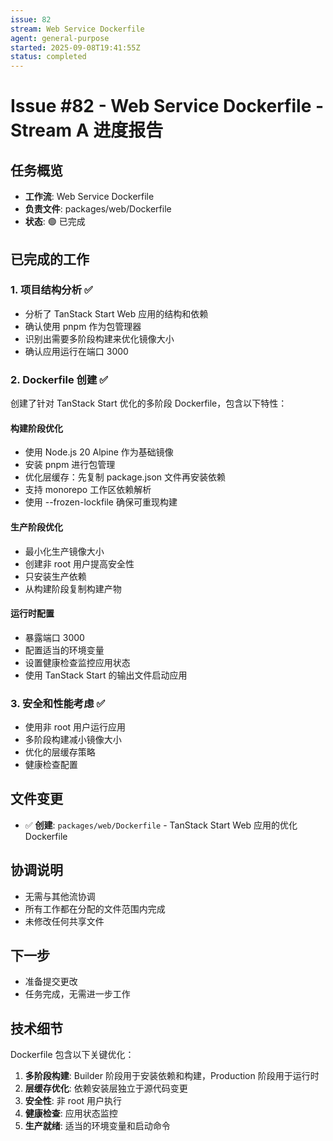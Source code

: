 ```yaml
---
issue: 82
stream: Web Service Dockerfile
agent: general-purpose
started: 2025-09-08T19:41:55Z
status: completed
---
```


# Issue #82 - Web Service Dockerfile - Stream A 进度报告

## 任务概览
- **工作流**: Web Service Dockerfile
- **负责文件**: packages/web/Dockerfile  
- **状态**: 🟢 已完成

## 已完成的工作

### 1. 项目结构分析 ✅
- 分析了 TanStack Start Web 应用的结构和依赖
- 确认使用 pnpm 作为包管理器
- 识别出需要多阶段构建来优化镜像大小
- 确认应用运行在端口 3000

### 2. Dockerfile 创建 ✅
创建了针对 TanStack Start 优化的多阶段 Dockerfile，包含以下特性：

#### 构建阶段优化
- 使用 Node.js 20 Alpine 作为基础镜像
- 安装 pnpm 进行包管理
- 优化层缓存：先复制 package.json 文件再安装依赖
- 支持 monorepo 工作区依赖解析
- 使用 --frozen-lockfile 确保可重现构建

#### 生产阶段优化  
- 最小化生产镜像大小
- 创建非 root 用户提高安全性
- 只安装生产依赖
- 从构建阶段复制构建产物

#### 运行时配置
- 暴露端口 3000
- 配置适当的环境变量
- 设置健康检查监控应用状态
- 使用 TanStack Start 的输出文件启动应用

### 3. 安全和性能考虑 ✅
- 使用非 root 用户运行应用
- 多阶段构建减小镜像大小
- 优化的层缓存策略
- 健康检查配置

## 文件变更
- ✅ **创建**: `packages/web/Dockerfile` - TanStack Start Web 应用的优化 Dockerfile

## 协调说明
- 无需与其他流协调
- 所有工作都在分配的文件范围内完成
- 未修改任何共享文件

## 下一步
- 准备提交更改
- 任务完成，无需进一步工作

## 技术细节
Dockerfile 包含以下关键优化：
1. **多阶段构建**: Builder 阶段用于安装依赖和构建，Production 阶段用于运行时
2. **层缓存优化**: 依赖安装层独立于源代码变更
3. **安全性**: 非 root 用户执行
4. **健康检查**: 应用状态监控
5. **生产就绪**: 适当的环境变量和启动命令

